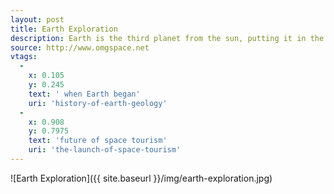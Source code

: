 ```yaml
---
layout: post
title: Earth Exploration
description: Earth is the third planet from the sun, putting it in the "Goldilocks Zone", so the mean temperature doesn't get too hot or too cold for life as we know it to exist. 
source: http://www.omgspace.net
vtags:
  -
    x: 0.105
    y: 0.245
    text: ' when Earth began'
    uri: 'history-of-earth-geology'
  -
    x: 0.908
    y: 0.7975
    text: 'future of space tourism'
    uri: 'the-launch-of-space-tourism'
---
```


![Earth Exploration]({{ site.baseurl }}/img/earth-exploration.jpg)